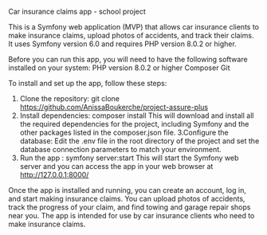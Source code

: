 Car insurance claims app - school project

This is a Symfony web application (MVP) that allows car insurance clients to make insurance claims, upload photos of accidents, and track their claims. It uses Symfony version 6.0 and requires PHP version 8.0.2 or higher.

Before you can run this app, you will need to have the following software installed on your system:
PHP version 8.0.2 or higher
Composer
Git

To install and set up the app, follow these steps:

1. Clone the repository:
   git clone https://github.com/AnissaBoukerche/project-assure-plus
2. Install dependencies:
   composer install
   This will download and install all the required dependencies for the project, including Symfony and the other packages listed in the composer.json file.
   3.Configure the database:
   Edit the .env file in the root directory of the project and set the database connection parameters to match your environment.
3. Run the app :
   symfony server:start
   This will start the Symfony web server and you can access the app in your web browser at http://127.0.0.1:8000/

Once the app is installed and running, you can create an account, log in, and start making insurance claims. You can upload photos of accidents, track the progress of your claim, and find towing and garage repair shops near you. The app is intended for use by car insurance clients who need to make insurance claims.
